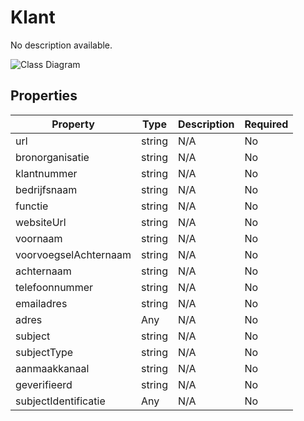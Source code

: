 # Klant

No description available.

![Class Diagram](https://github.com/CommonGateway/CustomerInteractionBundle/blob/main/docs/schema/klant.klant.svg)

## Properties

| Property | Type | Description | Required |
|----------|------|-------------|----------|
| url | string | N/A | No |
| bronorganisatie | string | N/A | No |
| klantnummer | string | N/A | No |
| bedrijfsnaam | string | N/A | No |
| functie | string | N/A | No |
| websiteUrl | string | N/A | No |
| voornaam | string | N/A | No |
| voorvoegselAchternaam | string | N/A | No |
| achternaam | string | N/A | No |
| telefoonnummer | string | N/A | No |
| emailadres | string | N/A | No |
| adres | Any | N/A | No |
| subject | string | N/A | No |
| subjectType | string | N/A | No |
| aanmaakkanaal | string | N/A | No |
| geverifieerd | string | N/A | No |
| subjectIdentificatie | Any | N/A | No |
